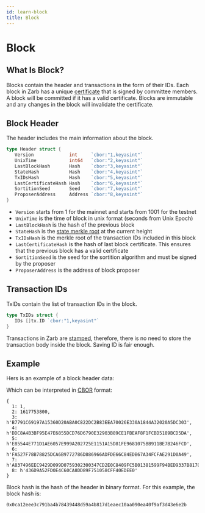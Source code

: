 ```yaml
---
id: learn-block
title: Block
---
```


# Block

## What Is Block?

Blocks contain the header and transactions in the form of their IDs. Each block in Zarb has a unique 
[certificate](./learn-certificate.md) that is signed by committee members. A block will be committed 
if it has a valid certificate. Blocks are immutable and any changes in the block will invalidate the 
certificate.

## Block Header

The header includes the main information about the block.

```go
type Header struct {
   Version             int     `cbor:"1,keyasint"`
   UnixTime            int64   `cbor:"2,keyasint"`
   LastBlockHash       Hash    `cbor:"3,keyasint"`
   StateHash           Hash    `cbor:"4,keyasint"`
   TxIDsHash           Hash    `cbor:"5,keyasint"`
   LastCertificateHash Hash    `cbor:"6,keyasint"`
   SortitionSeed       Seed    `cbor:"7,keyasint"`
   ProposerAddress     Address `cbor:"8,keyasint"`
}
```

- `Version` starts from 1 for the mainnet and starts from 1001 for the testnet
- `UnixTime` is the time of block in unix format (seconds from Unix Epoch)
- `LastBlockHash` is the hash of the previous block
- `StateHash` is the [state merkle root](./learn-state-hash.md) at the current height
- `TxIDsHash` is the merkle root of the transaction IDs included in this block
- `LastCertificateHash` is the hash of last block certificate. This ensures that the previous block has a valid certificate
- `SortitionSeed` is the seed for the sortition algorithm and must be signed by the proposer
- `ProposerAddress` is the address of block proposer

## Transaction IDs

TxIDs contain the list of transaction IDs in the block.

```go
type TxIDs struct {
   IDs []tx.ID `cbor:"1,keyasint"`
}
```

Transactions in Zarb are [stamped](./transaction-stamping.md),  therefore, 
there is no need to store the transaction body inside the block. Saving ID is fair enough.

## Example

Hers is an example of a block header data:

<hexdump bytes="a80101021a606cf6c8035820b7791c69197a15360d20aba0c822dc2b83eea70026e330a1844a32020a5dc303045820ddc8a4b3bf95e47e6855dcd76d6790e32903b89ce1fbeaf8f1fcbd5189bcd5da055820e85544e771d1ae6057e999a202725e1151a15d81fe9681075bb911be7b246fcd065820fa527f78b78825dca6b9772786d886966adfde66c84edb67a34fcfae291d0a49075830a837496eec9429d099d0759302300347cd2e0c8409fc5b01381599f94bed9337b8170e6b1e0f6acd5acbbf0c85b71f040854436d9a52fd0e4c60ca8dd89f751058cff40edee0" />

Which can be interpreted in
[CBOR](http://cbor.me/?bytes=a80101021a606cf6c8035820b7791c69197a15360d20aba0c822dc2b83eea70026e330a1844a32020a5dc303045820ddc8a4b3bf95e47e6855dcd76d6790e32903b89ce1fbeaf8f1fcbd5189bcd5da055820e85544e771d1ae6057e999a202725e1151a15d81fe9681075bb911be7b246fcd065820fa527f78b78825dca6b9772786d886966adfde66c84edb67a34fcfae291d0a49075830a837496eec9429d099d0759302300347cd2e0c8409fc5b01381599f94bed9337b8170e6b1e0f6acd5acbbf0c85b71f040854436d9a52fd0e4c60ca8dd89f751058cff40edee0)
format:

```
{
  1: 1,
  2: 1617753800,
  3: h'B7791C69197A15360D20ABA0C822DC2B83EEA70026E330A1844A32020A5DC303',
  4: h'DDC8A4B3BF95E47E6855DCD76D6790E32903B89CE1FBEAF8F1FCBD5189BCD5DA',
  5: h'E85544E771D1AE6057E999A202725E1151A15D81FE9681075BB911BE7B246FCD',
  6: h'FA527F78B78825DCA6B9772786D886966ADFDE66C84EDB67A34FCFAE291D0A49',
  7: h'A837496EEC9429D099D0759302300347CD2E0C8409FC5B01381599F94BED9337B8170E6B1E0F6ACD5ACBBF0C85B71F04',
  8: h'436D9A52FD0E4C60CA8DD89F751058CFF40EDEE0'
}
```

Block hash is the hash of the header in binary format. For this example, the block hash is: 

```
0x0ca12eee3c791ba4b78439448d59a4b817d1eaec10aa090ea40f9af3d43e6e2b
```
